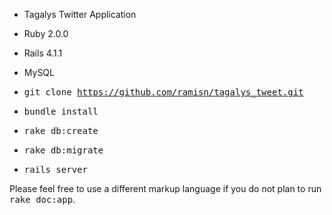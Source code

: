 * Tagalys Twitter Application

* Ruby 2.0.0

* Rails 4.1.1

* MySQL

* <tt>git clone https://github.com/ramisn/tagalys_tweet.git</tt>
* <tt>bundle install</tt>
* <tt>rake db:create</tt>
* <tt>rake db:migrate</tt>
* <tt>rails server</tt>

Please feel free to use a different markup language if you do not plan to run
<tt>rake doc:app</tt>.
